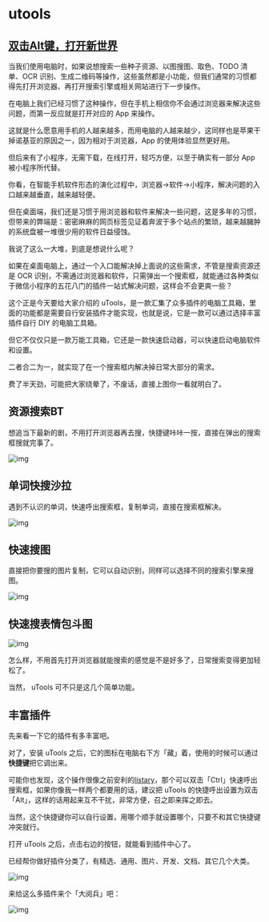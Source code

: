 # utools

## [双击Alt键，打开新世界](https://mp.weixin.qq.com/s?__biz=MzU2NTAzNzYzMg==&mid=2247502397&idx=1&sn=7a194d9188921e7b6858080e601dfed8&chksm=fc435512cb34dc04bd4024011c9780dee58712f7b92c9f2b874ee528151075f8a7801f474a5b&mpshare=1&scene=1&srcid=0626wWyA28wjnjVGK63anhlX&sharer_sharetime=1593136343787&sharer_shareid=5cc2777764c85c1d841997739b5bb6f4&key=46c19dbd461564fe895a1628b8d4d55f48269704e323f44b25b39cb3c437920c65c66b31553ecfbe31c2473a5e0add0d7cdb03e6469843baa1aa41945d462e688fc32fe2a0e31151b4b8c131d9c8e3bf&ascene=1&uin=MzEzNTMxNzU5NQ%3D%3D&devicetype=Windows+10+x64&version=62090070&lang=zh_CN&exportkey=AZ7oJAz7FORqGO3RYBvluls%3D&pass_ticket=K9j5fPVQYvwFNq6sRcPgwSKRhjckh7TFb%2FFhkq6cJWvv5dNykmfzb3k2NPv6cmFr)

当我们使用电脑时，如果说想搜索一些种子资源、以图搜图、取色、TODO 清单、OCR 识别、生成二维码等操作，这些虽然都是小功能，但我们通常的习惯都得先打开浏览器、再打开搜索引擎或相关网站进行下一步操作。

在电脑上我们已经习惯了这种操作，但在手机上相信你不会通过浏览器来解决这些问题，而第一反应就是打开对应的 App 来操作。

这就是什么愿意用手机的人越来越多，而用电脑的人越来越少，这同样也是苹果干掉诺基亚的原因之一，因为相对于浏览器，App 的使用体验显然更好用。

但后来有了小程序，无需下载，在线打开，轻巧方便，以至于确实有一部分 App 被小程序所代替。

你看，在智能手机软件形态的演化过程中，浏览器→软件→小程序，解决问题的入口越来越垂直，越来越轻便。

但在桌面端，我们还是习惯于用浏览器和软件来解决一些问题，这是多年的习惯，但带来的弊端是：密密麻麻的网页标签见证着奔波于多个站点的繁琐，越来越臃肿的系统盘被一堆很少用的软件日益侵蚀。

我说了这么一大堆，到底是想说什么呢？

如果在桌面电脑上，通过一个入口能解决掉上面说的这些需求，不管是搜索资源还是 OCR 识别，不需通过浏览器和软件，只需弹出一个搜索框，就能通过各种类似于微信小程序的五花八门的插件一站式解决问题，这样会不会更爽一些？

这个正是今天要给大家介绍的 uTools，是一款汇集了众多插件的电脑工具箱，里面的功能都是需要自行安装插件才能实现，也就是说，它是一款可以通过选择丰富插件自行 DIY 的电脑工具箱。

但它不仅仅只是一款万能工具箱，它还是一款快速启动器，可以快速启动电脑软件和设置。

二者合二为一，就实现了在一个搜索框内解决掉日常大部分的需求。

费了半天劲，可能把大家绕晕了，不废话，直接上图你一看就明白了。

## **资源搜索**BT

想追当下最新的剧，不用打开浏览器再去搜，快捷键咔咔一按，直接在弹出的搜索框搜就完事了。

![img](assets/640-1593226623393.gif)



## **单词快搜**沙拉

遇到不认识的单词，快速呼出搜索框，复制单词，直接在搜索框解决。

![img](assets/640-1593226623429.gif)

## 快速搜图

直接把你要搜的图片复制，它可以自动识别，同样可以选择不同的搜索引擎来搜图。

![img](assets/640-1593226623428.gif)

## **快速搜表情包**斗图

![img](assets/640-1593226623430.gif)

怎么样，不用首先打开浏览器就能搜索的感觉是不是好多了，日常搜索变得更加轻松了。

当然， uTools 可不只是这几个简单功能。

## **丰富插件**

先来看一下它的插件有多丰富吧。

对了，安装 uTools 之后，它的图标在电脑右下方「藏」着，使用的时候可以通过**快捷键**把它调出来。

可能你也发现，这个操作很像之前安利的[listary](http://mp.weixin.qq.com/s?__biz=MzU2NTAzNzYzMg==&mid=2247487720&idx=1&sn=2c55e0af8121ba4389559beeabf98626&chksm=fc408fc7cb3706d1d28c45c29744daf3e38ec502c3b6e4d19b89a614b83073adda8ef7c663b5&scene=21#wechat_redirect)，那个可以双击「Ctrl」快速呼出搜索框，如果你像我一样两个都要用的话，建议把 uTools 的快捷呼出设置为双击「Alt」，这样的话用起来互不干扰，非常方便，召之即来挥之即去。

当然，这个快捷键你可以自行设置，用哪个顺手就设置哪个，只要不和其它快捷键冲突就行。

打开 uTools 之后，点击右边的按钮，就能看到插件中心了。

已经帮你做好插件分类了，有精选、通用、图片、开发、文档、其它几个大类。

![img](assets/640-1593226623432.gif)

来给这么多插件来个「大阅兵」吧：

![img](assets/640-1593226623431.gif)
